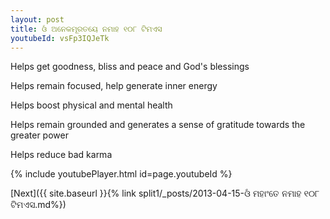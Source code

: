 ```yaml
---
layout: post
title: ଓଁ ଅନେକମୂରତୟେ ନମାହ ୧୦୮ ଟିମଏସ
youtubeId: vsFp3IQJeTk
---
```

 
 
Helps get goodness, bliss and peace and God's blessings
 
Helps remain focused, help generate inner energy 
 
Helps boost physical and mental health 
 
Helps remain grounded and generates a sense of gratitude towards the greater power 
 
Helps reduce bad karma
 
 
 
 


{% include youtubePlayer.html id=page.youtubeId %}
 
[Next]({{ site.baseurl }}{% link  split1/_posts/2013-04-15-ଓଁ ମହାଂତେ ନମାହ ୧୦୮ ଟିମଏସ.md%})
 
